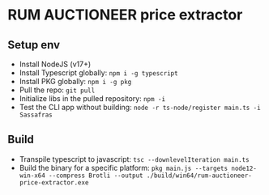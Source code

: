 # RUM AUCTIONEER price extractor

## Setup env
- Install NodeJS (v17+)
- Install Typescript globally: `npm i -g typescript`
- Install PKG globally: `npm i -g pkg`
- Pull the repo: `git pull`
- Initialize libs in the pulled repository: `npm -i`
- Test the CLI app without building: `node -r ts-node/register main.ts -i Sassafras`

## Build
- Transpile typescript to javascript: `tsc --downlevelIteration main.ts`
- Build the binary for a specific platform: `pkg main.js --targets node12-win-x64 --compress Brotli --output ./build/win64/rum-auctioneer-price-extractor.exe`
